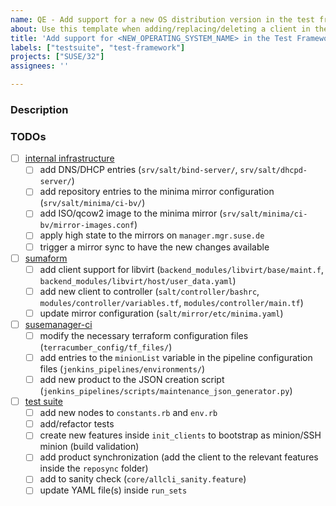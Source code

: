 ```yaml
---
name: QE - Add support for a new OS distribution version in the test framework
about: Use this template when adding/replacing/deleting a client in the test framework
title: 'Add support for <NEW_OPERATING_SYSTEM_NAME> in the Test Framework'
labels: ["testsuite", "test-framework"]
projects: ["SUSE/32"]
assignees: ''

---
```


### Description

### TODOs

- [ ] [internal infrastructure](https://gitlab.suse.de/galaxy/infrastructure)
  - [ ] add DNS/DHCP entries (`srv/salt/bind-server/`, `srv/salt/dhcpd-server/`)
  - [ ] add repository entries to the minima mirror configuration (`srv/salt/minima/ci-bv/`)
  - [ ] add ISO/qcow2 image to the minima mirror (`srv/salt/minima/ci-bv/mirror-images.conf`)
  - [ ] apply high state to the mirrors on `manager.mgr.suse.de`
  - [ ] trigger a mirror sync to have the new changes available
- [ ] [sumaform](https://github.com/uyuni-project/sumaform)
  - [ ] add client support for libvirt (`backend_modules/libvirt/base/maint.f`, `backend_modules/libvirt/host/user_data.yaml`)
  - [ ] add new client to controller (`salt/controller/bashrc`, `modules/controller/variables.tf`, `modules/controller/main.tf`)
  - [ ] update mirror configuration (`salt/mirror/etc/minima.yaml`)
- [ ] [susemanager-ci](https://github.com/SUSE/susemanager-ci)
  - [ ] modify the necessary terraform configuration files (`terracumber_config/tf_files/`)
  - [ ] add entries to the `minionList` variable in the pipeline configuration files (`jenkins_pipelines/environments/`)
  - [ ] add new product to the JSON creation script (`jenkins_pipelines/scripts/maintenance_json_generator.py`)
- [ ] [test suite](https://github.com/uyuni-project/uyuni/tree/master/testsuite)
  - [ ] add new nodes to `constants.rb` and `env.rb`
  - [ ] add/refactor tests
  - [ ] create new features inside `init_clients` to bootstrap as minion/SSH minion (build validation)
  - [ ] add product synchronization (add the client to the relevant features inside the `reposync` folder)
  - [ ] add to sanity check (`core/allcli_sanity.feature`)
  - [ ] update YAML file(s) inside `run_sets`
